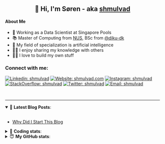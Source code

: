 <h2 align="center">
	👋 Hi, I'm Søren - aka <a href="https://shmulvad.com">shmulvad</a>
</h2>

#### About Me
- 🤖 Working as a Data Scientist at Singapore Pools
- 📚 Master of Computing from [NUS], BSc from [@diku-dk]
- 🧠 My field of specialization is artificial intelligence
- 👨‍🏫 I enjoy sharing my knowledge with others
- 👨‍💻 I love to build my own stuff

### Connect with me:

[![Linkedin: shmulvad](https://img.shields.io/badge/shmulvad-blue?style=flat&logo=Linkedin&logoColor=white)][linkedin]
[![Website: shmulvad.com](https://img.shields.io/badge/shmulvad.com-47CCCC?&style=flat&logo=Google-Chrome&logoColor=white)][website]
[![Instagram: shmulvad](https://img.shields.io/badge/-@shmulvad-purple?style=flat&logo=Instagram&logoColor=white)][instagram]
[![StackOverflow: shmulvad](https://img.shields.io/badge/shmulvad-FE7A16?style=flat&logo=stack-overflow&logoColor=white)][stackOverflow]
[![Twitter: shmulvad](https://img.shields.io/badge/@shmulvad-1ca0f1?style=flat&logo=twitter&logoColor=white)][twitter]
[![Email: shmulvad](https://img.shields.io/badge/shmulvad-D14836?style=flat&logo=gmail&logoColor=white)][mail]

<br />

---

<details open>
 <summary>📕 <b>Latest Blog Posts</b>: </summary>

<br>

<!-- BLOG-POST-LIST:START -->
- [Why Did I Start This Blog](https://shmulvad.com/blog/why-did-start-this-blog)
<!-- BLOG-POST-LIST:END -->

</details>

<!-- --- -->

<details>
 <summary>🤖 <b>Coding stats</b>: </summary>

<br>

NOTE: Doesn't track coding at work or work done in environments such as Jupyter Notebooks.

<!--START_SECTION:waka-->
![Code Time](http://img.shields.io/badge/Code%20Time-1%2C638%20hrs%2034%20mins-blue)

**I'm a Night 🦉** 

```text
🌞 Morning    64 commits     ██░░░░░░░░░░░░░░░░░░░░░░░   8.84% 
🌆 Daytime    219 commits    ███████░░░░░░░░░░░░░░░░░░   30.25% 
🌃 Evening    276 commits    █████████░░░░░░░░░░░░░░░░   38.12% 
🌙 Night      165 commits    █████░░░░░░░░░░░░░░░░░░░░   22.79%

```


📊 **This Week I Spent My Time On** 

```text
💬 Programming Languages: 
Python                   10 hrs 2 mins       ██████████████████░░░░░░░   71.73% 
HTML                     1 hr 35 mins        ██░░░░░░░░░░░░░░░░░░░░░░░   11.41% 
Other                    1 hr 16 mins        ██░░░░░░░░░░░░░░░░░░░░░░░   9.09% 
JavaScript               49 mins             █░░░░░░░░░░░░░░░░░░░░░░░░   5.95% 
Text                     3 mins              ░░░░░░░░░░░░░░░░░░░░░░░░░   0.44%

🔥 Editors: 
VS Code                  12 hrs 39 mins      ██████████████████████░░░   90.45% 
Zsh                      1 hr 15 mins        ██░░░░░░░░░░░░░░░░░░░░░░░   9.05% 
Sublime Text             4 mins              ░░░░░░░░░░░░░░░░░░░░░░░░░   0.5%

🐱‍💻 Projects: 
hit-locator              7 hrs 18 mins       █████████████░░░░░░░░░░░░   52.28% 
overvaagning-admin       6 hrs 30 mins       ███████████░░░░░░░░░░░░░░   46.5% 
AdventOfCode             6 mins              ░░░░░░░░░░░░░░░░░░░░░░░░░   0.76% 
Unknown Project          3 mins              ░░░░░░░░░░░░░░░░░░░░░░░░░   0.44% 
overvaagning-sender      0 secs              ░░░░░░░░░░░░░░░░░░░░░░░░░   0.02%

```


 Last Updated on 02/12/2022 18:42:56 UTC
<!--END_SECTION:waka-->

</details>

<!-- --- -->

<details>
 <summary>😇 <b>My GitHub stats</b>: </summary>

<br>

<img align="left" alt="shmulvad's Github Stats" src="https://github-readme-stats.vercel.app/api?username=shmulvad&show_icons=true&hide_border=true" />

</details>



[website]: https://shmulvad.com
[twitter]: https://twitter.com/shmulvad
[linkedin]: https://linkedin.com/in/shmulvad
[instagram]: https://instagram.com/shmulvad
[stackOverflow]: https://stackoverflow.com/users/9248793/shmulvad
[mail]: mailto:shmulvad@gmail.com
[@diku-dk]: https://github.com/diku-dk
[github]: https://github.com/shmulvad
[NUS]: https://www.nus.edu.sg
